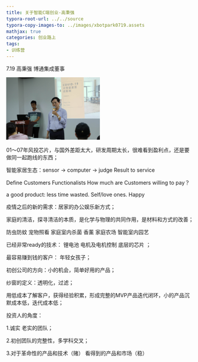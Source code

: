 ```yaml
---
title: 关于智能C端创业-高秉强
typora-root-url: ../../source
typora-copy-images-to: ../images/xbotpark0719.assets
mathjax: true
categories: 创业路上
tags:
- 训练营
---
```


7.19  高秉强 博通集成董事  

<img src="/images/xbotpark0719.assets/131A8076.JPG" alt="131A8076" width ="50%" style="zoom:50%;" />

<!--more-->

01～07年风投芯片，与国外差距太大，研发周期太长，很难看到盈利点，还是要做同一起跑线的东西；

智能家居生态：sensor -> computer -> judge   Result to service

Define Customers       Functionalists   How much are Customers willing to pay？

a good product: less time wasted. Self/love ones. Happy 

疫情之后的新的需求：居家的办公娱乐新方式；

家庭的清洁，探寻清洁的本质，是化学与物理的共同作用，是材料和方式的改善；

防虫防蚊  宠物照看 家庭室内杀菌 香薰  家庭农场 智能室内园艺

已经非常ready的技术： 锂电池 电机及电机控制 底层的芯片 ；

最容易赚到钱的客户： 年轻女孩子；

初创公司的方向：小的机会，简单好用的产品；

纱窗的定义：透明化，过滤；

用低成本了解客户，获得经验积累，形成完整的MVP产品迭代闭环，小的产品沉默成本低，迭代成本低；

投资人的角度：

1.诚实 老实的团队；

2.初创团队的完整性，多学科交叉；

3.对于革命性的产品和技术（赌） 看得到的产品和市场（稳）






